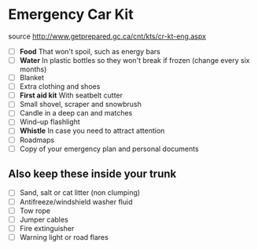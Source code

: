
# Emergency Car Kit

source http://www.getprepared.gc.ca/cnt/kts/cr-kt-eng.aspx

- [ ] **Food** That won't spoil, such as energy bars
- [ ] **Water** In plastic bottles so they won't break if frozen (change every six months)
- [ ] Blanket
- [ ] Extra clothing and shoes
- [ ] **First aid kit** With seatbelt cutter
- [ ] Small shovel, scraper and snowbrush
- [ ] Candle in a deep can and matches
- [ ] Wind–up flashlight
- [ ] **Whistle** In case you need to attract attention
- [ ] Roadmaps
- [ ] Copy of your emergency plan and personal documents

## Also keep these inside your trunk

- [ ] Sand, salt or cat litter (non clumping)
- [ ] Antifreeze/windshield washer fluid
- [ ] Tow rope
- [ ] Jumper cables
- [ ] Fire extinguisher
- [ ] Warning light or road flares
